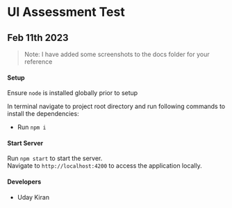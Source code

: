 # UI Assessment Test
## Feb 11th 2023

> Note: I have added some screenshots to the docs folder for your reference

#### Setup
Ensure `node` is installed globally prior to setup

In terminal navigate to project root directory and run following commands to install the dependencies:
- Run `npm i`

#### Start Server
Run `npm start` to start the server.  
Navigate to `http://localhost:4200` to access the application locally.

#### Developers
- Uday Kiran

